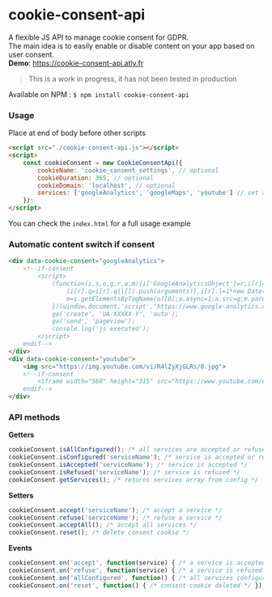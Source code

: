 # cookie-consent-api
A flexible JS API to manage cookie consent for GDPR.  
The main idea is to easily enable or disable content on your app based on user consent.  
**Demo**: https://cookie-consent-api.atly.fr
> This is a work in progress, it has not been tested in production

Available on NPM : `$ npm install cookie-consent-api`

### Usage
Place at end of body before other scripts
```html
<script src="./cookie-consent-api.js"></script>
<script>
    const cookieConsent = new CookieConsentApi({
        cookieName: 'cookie_consent_settings', // optional
        cookieDuration: 365, // optional
        cookieDomain: 'localhost', // optional
        services: ['googleAnalytics', 'googleMaps', 'youtube'] // set a unique key for each service   
    });
</script>
```
You can check the `index.html` for a full usage example

### Automatic content switch if consent
```html 
<div data-cookie-consent="googleAnalytics">
    <!--if-consent
        <script>
            (function(i,s,o,g,r,a,m){i['GoogleAnalyticsObject']=r;i[r]=i[r]||function(){
                (i[r].q=i[r].q||[]).push(arguments)},i[r].l=1*new Date();a=s.createElement(o),
                m=s.getElementsByTagName(o)[0];a.async=1;a.src=g;m.parentNode.insertBefore(a,m)
            })(window,document,'script','https://www.google-analytics.com/analytics.js','ga');
            ga('create', 'UA-XXXXX-Y', 'auto');
            ga('send', 'pageview');
            console.log('js executed');
        </script>
    endif-->
</div>
<div data-cookie-consent="youtube">
    <img src="https://img.youtube.com/vi/R4lZyXjGLRs/0.jpg">
    <!--if-consent  
        <iframe width="560" height="315" src="https://www.youtube.com/embed/R4lZyXjGLRs"></iframe>
    endif-->
</div>
```

### API methods

**Getters**
```javascript
cookieConsent.isAllConfigured(); /* all services are accepted or refused */ 
cookieConsent.isConfigured('serviceName'); /* service is accepted or refused */ 
cookieConsent.isAccepted('serviceName'); /* service is accepted */ 
cookieConsent.isRefused('serviceName'); /* service is refused */ 
cookieConsent.getServices(); /* returns services array from config */
```

**Setters**
```javascript
cookieConsent.accept('serviceName'); /* accept a service */
cookieConsent.refuse('serviceName'); /* refuse a service */
cookieConsent.acceptAll(); /* accept all services */
cookieConsent.reset(); /* delete consent cookie */
```

**Events**
```javascript
cookieConsent.on('accept', function(service) { /* a service is accepted */ });
cookieConsent.on('refuse', function(service) { /* a service is refused */ });
cookieConsent.on('allConfigured', function() { /* all services configured */ });
cookieConsent.on('reset', function() { /* consent cookie deleted */ });
```

